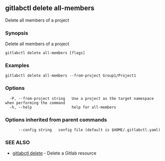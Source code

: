 ## gitlabctl delete all-members

Delete all members of a project

### Synopsis

Delete all members of a project

```
gitlabctl delete all-members [flags]
```

### Examples

```
gitlabctl delete all-members --from-project Group1/Project1
```

### Options

```
  -P, --from-project string   Use a project as the target namespace when performing the command
  -h, --help                  help for all-members
```

### Options inherited from parent commands

```
      --config string   config file (default is $HOME/.gitlabctl.yaml)
```

### SEE ALSO

* [gitlabctl delete](gitlabctl_delete.md)	 - Delete a Gitlab resource

